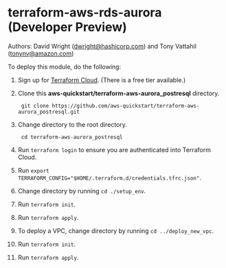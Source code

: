 # terraform-aws-rds-aurora (Developer Preview)
Authors: David Wright (dwright@hashicorp.com) and Tony Vattahil (tonynv@amazon.com)

To deploy this module, do the following:
1. Sign up for [Terraform Cloud](https://app.terraform.io/signup/account). (There is a free tier available.)
2. Clone this **aws-quickstart/terraform-aws-aurora_postresql** directory.

        git clone https://github.com/aws-quickstart/terraform-aws-aurora_postresql.git

3. Change directory to the root directory.

        cd terraform-aws-aurora_postresql

4. Run `terraform login` to ensure you are authenticated into Terraform Cloud.
5. Run `export TERRAFORM_CONFIG="$HOME/.terraform.d/credentials.tfrc.json"`.
6. Change directory by running `cd ./setup_env`.
7. Run `terraform init`.
8. Run `terraform apply`.
9. To deploy a VPC, change directory by running `cd ../deploy_new_vpc`.
10. Run `terraform init`.
11. Run `terraform apply`.
